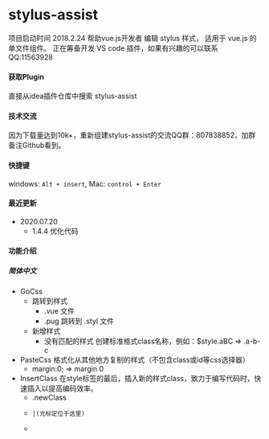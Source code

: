 # stylus-assist
项目启动时间 2018.2.24
帮助vue.js开发者 编辑 stylus 样式， 适用于 vue.js 的单文件组件。
正在筹备开发 VS code 插件，如果有兴趣的可以联系 QQ:11563928

#### 获取Plugin
直接从idea插件仓库中搜索 stylus-assist

#### 技术交流
因为下载量达到10k+，重新组建stylus-assist的交流QQ群：807838852，加群备注Github看到。

#### 快捷键
windows: `Alt + insert`, Mac: `control + Enter`

#### 最近更新
* 2020.07.20
    * 1.4.4 优化代码

#### 功能介绍
##### 简体中文
* GoCss 
    * 跳转到样式
        * .vue 文件
        * .pug 跳转到 .styl 文件
    * 新增样式
        * 没有匹配的样式 创建标准格式class名称，例如：$style.aBC => .a-b-c
* PasteCss 格式化从其他地方复制的样式（不包含class或id等css选择器）
    * margin:0;  =>  margin 0
* InsertClass 在style标签的最后，插入新的样式class，致力于编写代码时，快速插入以提高编码效率。
    *   .newClass
    *     |(光标定位于这里)
    * <style>
##### English
* GoCss
    * Jump to stylus css
         * .vue file
         * .pug jump to .styl file
    * New class mode
         * If plugin can not find selected class,it will think you want to create a new class,such as：$style.aBC =&gt; .a-b-c
* PasteCss format some css(don't contains class or other css selectors) you copy from another place, such as chrome or files
    * margin:0;  =&gt;  margin 0
* Insert class into zhe last of style-tag
    *   .newClass
    *     |
    * <style>

#### 获取帮助以及建议
QQ:11563928

#### 更新日志
* 1.1.0 changes: 新增pug文件跳转styl文件的支持
* 1.1.1 changes: 修复bug
* 1.1.2 changes: 打包问题
* 1.1.3 changes: 新增光标位置自动选择，适用于：.~"的class
* 1.1.4 changes: 优化了选择逻辑，手动选择和自动选择将更加流畅，不光适用于.~"
* 1.1.5 changes: 修复了一个匹配bug，之前container有可能会误匹配到.container-any，现在将正确匹配到.container
* 1.2.0 changes: 新增功能PasteCss,该功能可以将从chrome中调试的css样式,直接按照标准格式粘贴入stylus
* 1.2.1~1.2.3 changes: 支持多平台，修复一些小问题
* 1.2.4 changes: 应平台要求，添加新的英文描述，需要中文描述的，可以去github查看。
* 1.2.5 优化PasteCss插入方式，现在会正确插入到指定位置。新增选中部分样式，可以直接替换插入，注意替换插入包含两步：删除和插入，因此撤销时需要两次才能撤销完善。
* 1.2.6 继续优化PasteCss将插入操作合并成一步，进一步方便使用。
* 1.2.7 优化PasteCss格式化代码的逻辑，区别处理混合代码的格式化效果；优化GoCss跳转后光标位置。
* 1.3.0 GoCss加入一直期待支持的 Navigate Back & Forward 快捷键来回切换。
* 1.4.0 新增InsertClass功能，该功能处于公共测试阶段，如有问题，欢迎在github上提出。
* 1.4.1 修复没有style标签异常的情况，优化了实现缩小了插件大小。
* 1.4.2 修改开源项目地址。
* 1.4.3 优化了InsertClass的首次插入操作。
* 1.4.4 优化代码

#### 给我买杯咖啡 Buy me a coffee
![image](https://user-images.githubusercontent.com/13230237/35954042-88d45846-0cc2-11e8-98a3-29adb4f0be9a.png)

